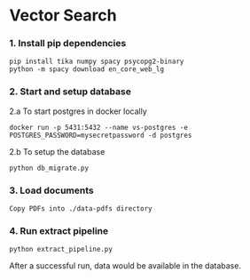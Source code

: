 # Vector Search

### 1. Install pip dependencies
```
pip install tika numpy spacy psycopg2-binary
python -m spacy download en_core_web_lg
```

### 2. Start and setup database
2.a To start postgres in docker locally
```
docker run -p 5431:5432 --name vs-postgres -e POSTGRES_PASSWORD=mysecretpassword -d postgres
```
2.b To setup the database
```
python db_migrate.py
```

### 3. Load documents
```
Copy PDFs into ./data-pdfs directory
```

### 4. Run extract pipeline
```
python extract_pipeline.py
```

After a successful run, data would be available in the database.
